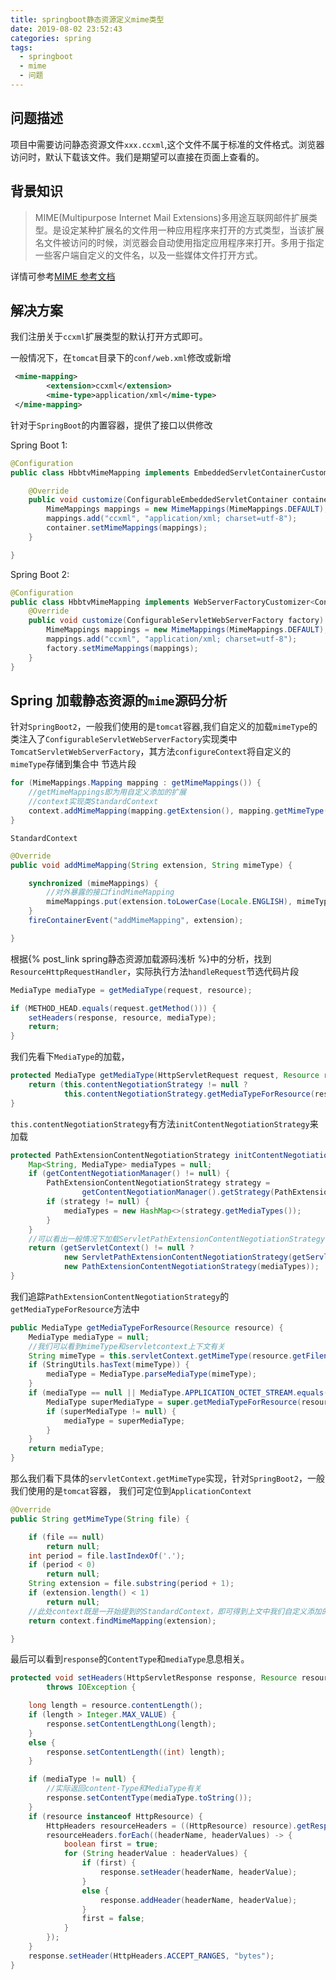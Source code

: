 ```yaml
---
title: springboot静态资源定义mime类型
date: 2019-08-02 23:52:43
categories: spring
tags:
  - springboot
  - mime
  - 问题
---
```


## 问题描述

项目中需要访问静态资源文件`xxx.ccxml`,这个文件不属于标准的文件格式。浏览器访问时，默认下载该文件。我们是期望可以直接在页面上查看的。

## 背景知识

> MIME(Multipurpose Internet Mail Extensions)多用途互联网邮件扩展类型。是设定某种扩展名的文件用一种应用程序来打开的方式类型，当该扩展名文件被访问的时候，浏览器会自动使用指定应用程序来打开。多用于指定一些客户端自定义的文件名，以及一些媒体文件打开方式。

详情可参考[MIME 参考文档](https://baike.baidu.com/item/MIME/2900607?fr=aladdin)

## 解决方案

我们注册关于`ccxml`扩展类型的默认打开方式即可。

一般情况下，在`tomcat`目录下的`conf/web.xml`修改或新增

```xml
 <mime-mapping>
        <extension>ccxml</extension>
        <mime-type>application/xml</mime-type>
 </mime-mapping>
```

针对于`SpringBoot`的内置容器，提供了接口以供修改

Spring Boot 1:

```java
@Configuration
public class HbbtvMimeMapping implements EmbeddedServletContainerCustomizer {

    @Override
    public void customize(ConfigurableEmbeddedServletContainer container) {
        MimeMappings mappings = new MimeMappings(MimeMappings.DEFAULT);
        mappings.add("ccxml", "application/xml; charset=utf-8");
        container.setMimeMappings(mappings);
    }

}
```

Spring Boot 2:

```java
@Configuration
public class HbbtvMimeMapping implements WebServerFactoryCustomizer<ConfigurableServletWebServerFactory> {
    @Override
    public void customize(ConfigurableServletWebServerFactory factory) {
        MimeMappings mappings = new MimeMappings(MimeMappings.DEFAULT);
        mappings.add("ccxml", "application/xml; charset=utf-8");
        factory.setMimeMappings(mappings);
    }
}
```

## Spring 加载静态资源的`mime`源码分析

针对`SpringBoot2`，一般我们使用的是`tomcat`容器,我们自定义的加载`mimeType`的类注入了`ConfigurableServletWebServerFactory`实现类中`TomcatServletWebServerFactory`，其方法`configureContext`将自定义的`mimeType`存储到集合中
节选片段

```java
for (MimeMappings.Mapping mapping : getMimeMappings()) {
    //getMimeMappings即为用自定义添加的扩展
    //context实现类StandardContext
    context.addMimeMapping(mapping.getExtension(), mapping.getMimeType());
}
```

`StandardContext`

```java
@Override
public void addMimeMapping(String extension, String mimeType) {

    synchronized (mimeMappings) {
        //对外暴露的接口findMimeMapping
        mimeMappings.put(extension.toLowerCase(Locale.ENGLISH), mimeType);
    }
    fireContainerEvent("addMimeMapping", extension);

}
```

根据{% post_link spring静态资源加载源码浅析 %}中的分析，找到`ResourceHttpRequestHandler`，实际执行方法`handleRequest`节选代码片段

```java
MediaType mediaType = getMediaType(request, resource);

if (METHOD_HEAD.equals(request.getMethod())) {
    setHeaders(response, resource, mediaType);
    return;
}
```

我们先看下`MediaType`的加载，

```java
protected MediaType getMediaType(HttpServletRequest request, Resource resource) {
    return (this.contentNegotiationStrategy != null ?
            this.contentNegotiationStrategy.getMediaTypeForResource(resource) : null);
}
```

`this.contentNegotiationStrategy`有方法`initContentNegotiationStrategy`来加载

```java
protected PathExtensionContentNegotiationStrategy initContentNegotiationStrategy() {
    Map<String, MediaType> mediaTypes = null;
    if (getContentNegotiationManager() != null) {
        PathExtensionContentNegotiationStrategy strategy =
                getContentNegotiationManager().getStrategy(PathExtensionContentNegotiationStrategy.class);
        if (strategy != null) {
            mediaTypes = new HashMap<>(strategy.getMediaTypes());
        }
    }
    //可以看出一般情况下加载ServletPathExtensionContentNegotiationStrategy
    return (getServletContext() != null ?
            new ServletPathExtensionContentNegotiationStrategy(getServletContext(), mediaTypes) :
            new PathExtensionContentNegotiationStrategy(mediaTypes));
}
```

我们追踪`PathExtensionContentNegotiationStrategy`的`getMediaTypeForResource`方法中

```java
public MediaType getMediaTypeForResource(Resource resource) {
    MediaType mediaType = null;
    //我们可以看到mimeType和servletcontext上下文有关
    String mimeType = this.servletContext.getMimeType(resource.getFilename());
    if (StringUtils.hasText(mimeType)) {
        mediaType = MediaType.parseMediaType(mimeType);
    }
    if (mediaType == null || MediaType.APPLICATION_OCTET_STREAM.equals(mediaType)) {
        MediaType superMediaType = super.getMediaTypeForResource(resource);
        if (superMediaType != null) {
            mediaType = superMediaType;
        }
    }
    return mediaType;
}

```

那么我们看下具体的`servletContext.getMimeType`实现，针对`SpringBoot2`，一般我们使用的是`tomcat`容器，
我们可定位到`ApplicationContext`

```java
@Override
public String getMimeType(String file) {

    if (file == null)
        return null;
    int period = file.lastIndexOf('.');
    if (period < 0)
        return null;
    String extension = file.substring(period + 1);
    if (extension.length() < 1)
        return null;
    //此处context既是一开始提到的StandardContext，即可得到上文中我们自定义添加的mimetype
    return context.findMimeMapping(extension);

}
```

最后可以看到`response`的`ContentType`和`mediaType`息息相关。

```java
protected void setHeaders(HttpServletResponse response, Resource resource, @Nullable MediaType mediaType)
        throws IOException {

    long length = resource.contentLength();
    if (length > Integer.MAX_VALUE) {
        response.setContentLengthLong(length);
    }
    else {
        response.setContentLength((int) length);
    }

    if (mediaType != null) {
        //实际返回content-Type和MediaType有关
        response.setContentType(mediaType.toString());
    }
    if (resource instanceof HttpResource) {
        HttpHeaders resourceHeaders = ((HttpResource) resource).getResponseHeaders();
        resourceHeaders.forEach((headerName, headerValues) -> {
            boolean first = true;
            for (String headerValue : headerValues) {
                if (first) {
                    response.setHeader(headerName, headerValue);
                }
                else {
                    response.addHeader(headerName, headerValue);
                }
                first = false;
            }
        });
    }
    response.setHeader(HttpHeaders.ACCEPT_RANGES, "bytes");
}
```
